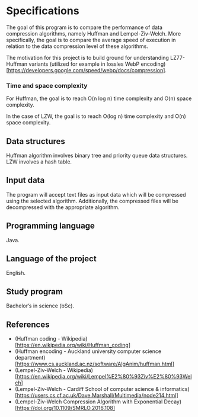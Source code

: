 # Specifications 

The goal of this program is to compare the performance of data compression algorithms, namely Huffman and Lempel-Ziv-Welch. More specifically, the goal is to compare the average speed of execution in relation to the data compression level of these algorithms. 

The motivation for this project is to build ground for understanding LZ77-Huffman variants (utilized for example in lossles WebP encoding)[https://developers.google.com/speed/webp/docs/compression].

### Time and space complexity

For Huffman, the goal is to reach O(n log n) time complexity and O(n) space complexity. 

In the case of LZW, the goal is to reach O(log n) time complexity and O(n) space complexity.

## Data structures

Huffman algorithm involves binary tree and priority queue data structures. LZW involves a hash table.

## Input data

The program will accept text files as input data which will be compressed using the selected algorithm. Additionally, the compressed files will be decompressed with the appropriate algorithm.

## Programming language

Java.

## Language of the project

English.

## Study program

Bachelor’s in science (bSc).

## References

- (Huffman coding - Wikipedia)[https://en.wikipedia.org/wiki/Huffman_coding]
- (Huffman encoding - Auckland university computer science department)[https://www.cs.auckland.ac.nz/software/AlgAnim/huffman.html]
- (Lempel-Ziv-Welch - Wikipedia)[https://en.wikipedia.org/wiki/Lempel%E2%80%93Ziv%E2%80%93Welch]
- (Lempel-Ziv-Welch - Cardiff School of computer science & informatics)[https://users.cs.cf.ac.uk/Dave.Marshall/Multimedia/node214.html]
- (Lempel-Ziv-Welch Compression Algorithm with Exponential Decay)[https://doi.org/10.1109/SMRLO.2016.108]

